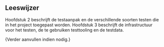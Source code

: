 ## Leeswijzer

Hoofdstuk 2 beschrijft de testaanpak en de verschillende soorten testen die in het project toegepast worden. Hoofdstuk 3 beschrijft de infrastructuur voor het testen, de te gebruiken testtooling en de testdata.

{Verder aanvullen indien nodig.}
